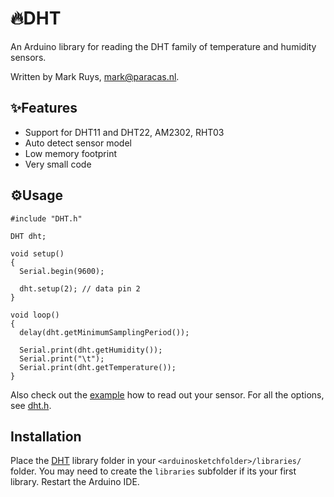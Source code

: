 🔥DHT
===

An Arduino library for reading the DHT family of temperature and humidity sensors.

Written by Mark Ruys, <mark@paracas.nl>.

✨Features
--------
  - Support for DHT11 and DHT22, AM2302, RHT03
  - Auto detect sensor model
  - Low memory footprint
  - Very small code

⚙️Usage
-----

```
#include "DHT.h"

DHT dht;

void setup()
{
  Serial.begin(9600);

  dht.setup(2); // data pin 2
}

void loop()
{
  delay(dht.getMinimumSamplingPeriod());

  Serial.print(dht.getHumidity());
  Serial.print("\t");
  Serial.print(dht.getTemperature());
}
```
Also check out the [example] how to read out your sensor. For all the options, see [dht.h][header].

Installation
------------

Place the [DHT][download] library folder in your `<arduinosketchfolder>/libraries/` folder. You may need to create the `libraries` subfolder if its your first library. Restart the Arduino IDE. 

[download]: https://github.com/markruys/arduino-DHT/archive/master.zip "Download DHT library"
[example]: https://github.com/markruys/arduino-DHT/blob/master/examples/DHT_Test/DHT_Test.pde "Show DHT example"
[header]: https://github.com/markruys/arduino-DHT/blob/master/DHT.h "Show header file"

